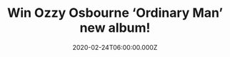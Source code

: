 ---
campaign-uuid: "c-d121ed3c-fde1-448c-a984-54351dc33b6c"
type: "Competition"
category: "Music"
date: "2020-02-24T06:00:00.000Z"
end-date: "2020-03-24T23:59:00.000Z"
disable-form: false
is_promoted: false
has_entry_page: true
title: "Win Ozzy Osbourne ‘Ordinary Man’ new album!"
competition-description: "<p>We have on our hands the twelfth solo studio album by\
  \ the legendary British heavy metal singer Ozzy Osbourne: ‘Ordinary Man’ and we\
  \ are giving away a copy to YOU!</p>\n<p>Click below for chance to win.</p>\n"
hero-header: "Win Ozzy Osbourne ‘Ordinary Man’ new album!"
terms-confirmation: "N/A"
banner-img: "https://assets.expresslyapp.com/asset-c51cc457-2732-4a7b-b402-7217bb1407fa.jpg"
logo-left-href: "aaa.nme.com"
logo-left-image: "https://assets.expresslyapp.com/asset-510971e4-c7d4-4351-ac95-869bbb3249e8.jpg"
logo-left-title: "NME AAA"
bg-image-hero: "https://assets.expresslyapp.com/asset-453aa120-3fce-43fa-92b3-cda65e53665e.jpg"
bg-image-first: "https://assets.expresslyapp.com/asset-dd15d33d-b4e8-42c0-a976-aa1db54b46af.jpg"
section1-content: "<p>’Ordinary Man’ is the twelfth solo studio album by the legendary\
  \ British heavy metal singer Ozzy Osbourne. His first album since 2010's ‘Scream’\
  .</p>\n<p>This new one includes the singles 'Under the Graveyard', 'Straight to\
  \ Hell' and the title track, which features Elton John. Also, the American rapper\
  \ and singer Post Malone features on the tracks 'It's a Raid' and 'Take What You\
  \ Want'.</p>\n<p>Think no more and enter below for a chance to take it home with\
  \ you.</p>\n<p>Good luck!</p>\n"
entry-title: "Win Ozzy Osbourne ‘Ordinary Man’ new album!"
entry-content: "<p>Enter the draw to win Ozzy Osbourne ‘Ordinary Man’ new album by\
  \ completing the form below before 23:59 on the 24th of March 2020.</p>\n"
has-winner: true
winner-title: "CONGRATULATIONS to Leslie E. who won Ozzy Osbourne ‘Ordinary Man’ new\
  \ album!"
winner-banner: "https://assets.expresslyapp.com/asset-24fa9a83-111e-4199-b49d-84e56f8e25f0.jpg"
prize-description: "Ozzy Osbourne ‘Ordinary Man’ new album!"
special-conditions: "Multiple entries are allowed up to one every day.\r\n\r\nThis\
  \ competition is also available on: https://club.expressly.io/competitions/ozzy-osbourne-ordinary-man"
country-restrictions:
- "GB"
---